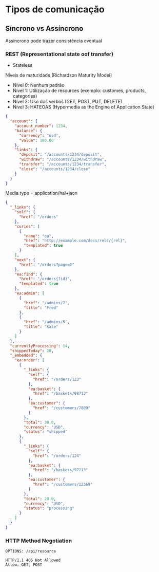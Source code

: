 # Tipos de comunicação

## Síncrono vs Assíncrono

Assíncrono pode trazer consistência eventual


### REST (Representational state oof transfer)

- Stateless

Níveis de maturidade (Richardson Maturity Model)

- Nível 0: Nenhum padrão
- Nível 1: Utilização de resources (exemplo: customes, products, categories)
- Nível 2: Uso dos verbos (GET, POST, PUT, DELETE)
- Nível 3: HATEOAS (Hypermedia as the Engine of Application State)

```json
{
  "account": {
    "account_number": 1234,
    "balance": {
      "currency": "usd",
      "value": 100.00
    },
    "links": {
      "deposit": "/accounts/1234/deposit",
      "withdraw": "/accounts/1234/withdraw",
      "transfer": "/accounts/1234/transfer",
      "close": "/accounts/1234/close"
    }
  }
}
```

Media type = application/hal+json

```json
{
  "_links": {
    "self": {
      "href": "/orders"
    },
    "curies": [
      {
        "name": "ea",
        "href": "http://example.com/docs/rels/{rel}",
        "templated": true
      }
    ],
    "next": {
      "href": "/orders?page=2"
    },
    "ea:find": {
      "href": "/orders{?id}",
      "templated": true
    },
    "ea:admin": [
      {
        "href": "/admins/2",
        "title": "Fred"
      },
      {
        "href": "/admins/5",
        "title": "Kate"
      }
    ]
  },
  "currentlyProcessing": 14,
  "shippedToday": 20,
  "_embedded": {
    "ea:order": [
      {
        "_links": {
          "self": {
            "href": "/orders/123"
          },
          "ea:basket": {
            "href": "/baskets/98712"
          },
          "ea:customer": {
            "href": "/customers/7809"
          }
        },
        "total": 30.0,
        "currency": "USD",
        "status": "shipped"
      },
      {
        "_links": {
          "self": {
            "href": "/orders/124"
          },
          "ea:basket": {
            "href": "/baskets/97213"
          },
          "ea:customer": {
            "href": "/customers/12369"
          }
        },
        "total": 20.0,
        "currency": "USD",
        "status": "processing"
      }
    ]
  }
}
```

### HTTP Method Negotiation

```shell
OPTIONS: /api/resource

HTTP/1.1 405 Not Allowed
Allow: GET, POST
```
